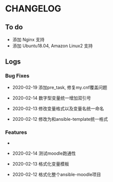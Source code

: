 # CHANGELOG

## To do

* 添加 Nginx 支持
* 添加 Ubuntu18.04, Amazon Linux2 支持

## Logs

### Bug Fixes

* 2020-02-19  添加pre_task, 修复my.cnf覆盖问题

* 2020-02-14  数字型变量统一增加双引号

* 2020-02-13  修改变量格式以及变量名统一命名

* 2020-02-12  修改为和ansible-template统一格式

### Features

* 

* 2020-02-14  测试moodle跑通性

* 2020-02-13  格式化变量模板

* 2020-02-12  格式化整个ansible-moodle项目
